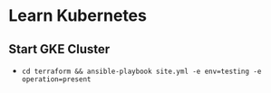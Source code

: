 # Learn Kubernetes

## Start GKE Cluster
- `cd terraform && ansible-playbook site.yml -e env=testing -e operation=present`